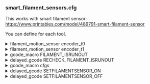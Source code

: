 ### smart_filament_sensors.cfg 

This works with smart filament sensor: https://www.printables.com/model/489791-smart-filament-sensor

You can define for each tool. 

<details><summary>filament_motion_sensor encoder_t0</summary>

```
[filament_motion_sensor encoder_t0]
detection_length: 10
extruder: extruder
#switch_pin: ^!PE4
switch_pin: ^!EBB0: PB5
pause_on_runout: false
runout_gcode: FILAMENT_ISRUNOUT
```

</details>


<details><summary>filament_motion_sensor encoder_t1</summary>

```
[filament_motion_sensor encoder_t1]
detection_length: 10
extruder: extruder1
#switch_pin: ^!PE4
switch_pin: ^!EBB1: PB5
pause_on_runout: false
runout_gcode: FILAMENT_ISRUNOUT
```

</details>


<details><summary>gcode_macro FILAMENT_ISRUNOUT</summary>

```
[gcode_macro FILAMENT_ISRUNOUT]
description: Is called when filament runout is detected by filament_motion_sensor
gcode:
 {% set runout_state = "delay_runout_check" if printer.print_stats.print_duration < 30 else "runout" %}
 {% set runout_state = "not_printing" if printer.idle_timeout.state != "Printing" else "runout" %}
 # {% set runout_state = "nope" if 1 == 2 else "runout" %}
 {% set counter = printer["gcode_macro cfgs"].counter + 1 %}
 SET_GCODE_VARIABLE MACRO=cfgs VARIABLE=counter VALUE='{counter}'
 # { action_respond_info("counter: %i" % (counter)) }
 { action_respond_info("runout state: %s" % (runout_state)) }
 {% if runout_state == "delay_runout_check" %} 
     { action_respond_info("No runout detection first 30 seconds of print duration.") }
 {% elif runout_state == "not_printing" %}
     ## Printer not in printing state
     { action_respond_info("No runout detection as printer is not in printing state.") }
 {% else %}
       {% set breaker = namespace(found=False) %}
       {% if runout_state == "runout" %}
           {% if counter < 4 %}
               UPDATE_DELAYED_GCODE ID=RECHECK_FILAMENT_ISRUNOUT DURATION=5 ; Recheck after XXs duration
               { action_respond_info("Detected possible runout. Recheck runout sensor in 5s.") }
           {% else %}
               SET_GCODE_VARIABLE MACRO=cfgs VARIABLE=counter VALUE='0'
               { action_respond_info("Detected actual runout. Go to filament change position.") }
               M600 ; Go To Filament Change position
              {% set breaker.found = true %}
           {% endif %} 
       {% endif %} 
 {% endif %}
```
</details>

<details><summary>delayed_gcode RECHECK_FILAMENT_ISRUNOUT</summary>

```
[delayed_gcode RECHECK_FILAMENT_ISRUNOUT]             
gcode:
    {% set rechecks = printer["gcode_macro cfgs"].rechecks %}
    {% set rechecks=rechecks+1 %}
    SET_GCODE_VARIABLE MACRO=cfgs VARIABLE=rechecks VALUE='{rechecks}'
    {% if printer["filament_motion_sensor filament_sensor"].filament_detected == True %}
        { action_respond_info("filament found, total rechecks: %i"  % (rechecks | int)) }
        SET_GCODE_VARIABLE MACRO=cfgs VARIABLE=counter VALUE='0'
    {% else %}
         { action_respond_info("no filament detected, total rechecks: %i"  % (rechecks | int)) }
        FILAMENT_ISRUNOUT
    {% endif %}
```
</details>

<details><summary>gcode_macro cfgs</summary>

```
[gcode_macro cfgs]
variable_counter: 0
variable_rechecks: 0
gcode:
      { action_respond_info("var is loaded.") } 
```
</details>

<details><summary>delayed_gcode SETFILAMENTSENSOR_ON</summary>

``` 
[delayed_gcode SETFILAMENTSENSOR_ON]
gcode:
  {% if params.T|int > 0 and params.T|int < 5 %}
 	#SET_FILAMENT_SENSOR SENSOR=filament_sensor ENABLE=1
 	SET_FILAMENT_SENSOR SENSOR=encoder_t{params.T} ENABLE=1
  {% endif %}
```
</details>


<details><summary>delayed_gcode SETFILAMENTSENSOR_OFF</summary>

``` 
[delayed_gcode SETFILAMENTSENSOR_OFF]
gcode:
  {% if params.T|int > 0 and params.T|int < 5 %}
 	#SET_FILAMENT_SENSOR SENSOR=filament_sensor ENABLE=1
 	SET_FILAMENT_SENSOR SENSOR=encoder_t{params.T} ENABLE=0
  {% endif %}
```
</details>

